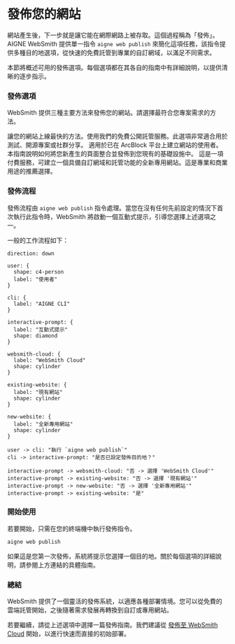 # 發佈您的網站

網站產生後，下一步就是讓它能在網際網路上被存取。這個過程稱為「發佈」。AIGNE WebSmith 提供單一指令 `aigne web publish` 來簡化這項任務，該指令提供多種目的地選項，從快速的免費託管到專業的自訂網域，以滿足不同需求。

本節將概述可用的發佈選項。每個選項都在其各自的指南中有詳細說明，以提供清晰的逐步指示。

### 發佈選項

WebSmith 提供三種主要方法來發佈您的網站。請選擇最符合您專案需求的方法。

<x-cards data-columns="3">
  <x-card data-title="發佈至 WebSmith Cloud" data-icon="lucide:cloud" data-href="/core-tasks/publishing-your-website/cloud">
    讓您的網站上線最快的方法。使用我們的免費公開託管服務。此選項非常適合用於測試、開源專案或社群分享。
  </x-card>
  <x-card data-title="發佈至您自己的網站" data-icon="lucide:server" data-href="/core-tasks/publishing-your-website/custom">
    適用於已在 ArcBlock 平台上建立網站的使用者。本指南說明如何將您新產生的頁面整合並發佈到您現有的基礎設施中。
  </x-card>
  <x-card data-title="發佈至一個全新的專用網站" data-icon="lucide:globe" data-href="/core-tasks/publishing-your-website/new-dedicated-website">
    這是一項付費服務，可建立一個具備自訂網域和託管功能的全新專用網站。這是專業和商業用途的推薦選擇。
  </x-card>
</x-cards>

### 發佈流程

發佈流程由 `aigne web publish` 指令處理。當您在沒有任何先前設定的情況下首次執行此指令時，WebSmith 將啟動一個互動式提示，引導您選擇上述選項之一。

一般的工作流程如下：

```d2
direction: down

user: {
  shape: c4-person
  label: "使用者"
}

cli: {
  label: "AIGNE CLI"
}

interactive-prompt: {
  label: "互動式提示"
  shape: diamond
}

websmith-cloud: {
  label: "WebSmith Cloud"
  shape: cylinder
}

existing-website: {
  label: "現有網站"
  shape: cylinder
}

new-website: {
  label: "全新專用網站"
  shape: cylinder
}

user -> cli: "執行 `aigne web publish`"
cli -> interactive-prompt: "是否已設定發佈目的地？"

interactive-prompt -> websmith-cloud: "否 -> 選擇 'WebSmith Cloud'"
interactive-prompt -> existing-website: "否 -> 選擇 '現有網站'"
interactive-prompt -> new-website: "否 -> 選擇 '全新專用網站'"
interactive-prompt -> existing-website: "是"
```

### 開始使用

若要開始，只需在您的終端機中執行發佈指令。

```bash
aigne web publish
```

如果這是您第一次發佈，系統將提示您選擇一個目的地。關於每個選項的詳細說明，請參閱上方連結的具體指南。

### 總結

WebSmith 提供了一個靈活的發佈系統，以適應各種部署情境。您可以從免費的雲端託管開始，之後隨著需求發展再轉換到自訂或專用網站。

若要繼續，請從上述選項中選擇一篇發佈指南。我們建議從 [發佈至 WebSmith Cloud](./core-tasks-publishing-your-website-cloud.md) 開始，以進行快速而直接的初始部署。